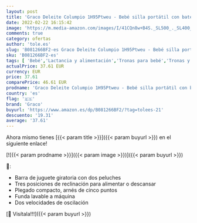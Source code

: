 ```yaml
---
layout: post
title: 'Graco Deleite Columpio 1H95Ptweu - Bebé silla portátil con batería de 2 velocidades con pliegue compacto  unisex  color blanco/gris'
date: 2022-02-22 16:15:42
image: 'https://m.media-amazon.com/images/I/41CQn8w+B4S._SL500_._SL400_.jpg'
comments: true
category: ofertas
author: 'tole.es'
slug: 'B081266BF2-es Graco Deleite Columpio 1H95Ptweu - Bebé silla portátil con...'
sku: 'B081266BF2-es'
tags: [ 'Bebé','Lactancia y alimentación','Tronas para bebé','Tronas y asientos','bebé','graco', ]
actualPrice: 37.61 EUR
currency: EUR
price: 37.61
comparePrice: 46.61 EUR
prodname: 'Graco Deleite Columpio 1H95Ptweu - Bebé silla portátil con batería de 2 velocidades con pliegue compacto  unisex  color blanco/gris'
country: 'es'
flag: '🇪🇸'
brand: 'Graco'
buyurl: 'https://www.amazon.es/dp/B081266BF2/?tag=tolees-21'
descuento: '19.31'
average: '37.61'
---
```


Ahora mismo tienes [{{< param title >}}]({{< param buyurl >}}) en el siguiente enlace!

[![{{< param prodname >}}]({{< param image >}})]({{< param buyurl >}})

🔎:

- Barra de juguete giratoria con dos peluches
- Tres posiciones de reclinación para alimentar o descansar
- Plegado compacto, arnés de cinco puntos
- Funda lavable a máquina
- Dos velocidades de oscilación

[🛒 Visítala!!!]({{< param buyurl >}})
